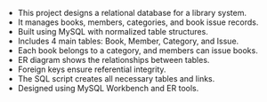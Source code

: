 * This project designs a relational database for a library system.
* It manages books, members, categories, and book issue records.
* Built using MySQL with normalized table structures.
* Includes 4 main tables: Book, Member, Category, and Issue.
* Each book belongs to a category, and members can issue books.
* ER diagram shows the relationships between tables.
* Foreign keys ensure referential integrity.
* The SQL script creates all necessary tables and links.
* Designed using MySQL Workbench and ER tools.

